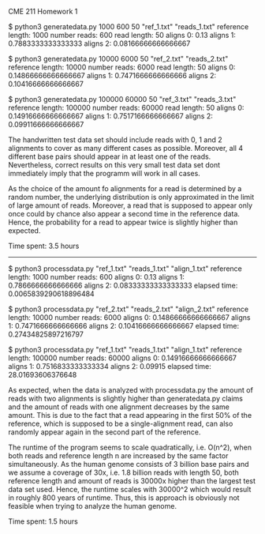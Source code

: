 CME 211 Homework 1

$ python3 generatedata.py 1000 600 50 "ref_1.txt" "reads_1.txt"
reference length: 1000
number reads: 600
read length: 50
aligns 0: 0.13
aligns 1: 0.7883333333333333
aligns 2: 0.08166666666666667

$ python3 generatedata.py 10000 6000 50 "ref_2.txt" "reads_2.txt"
reference length: 10000
number reads: 6000
read length: 50
aligns 0: 0.14866666666666667
aligns 1: 0.7471666666666666
aligns 2: 0.10416666666666667

$ python3 generatedata.py 100000 60000 50 "ref_3.txt" "reads_3.txt"
reference length: 100000
number reads: 60000
read length: 50
aligns 0: 0.14916666666666667
aligns 1: 0.7517166666666667
aligns 2: 0.09911666666666667

The handwritten test data set should include reads with 0, 1 and 2 alignments
to cover as many different cases as possible. Moreover, all 4 different base
pairs should appear in at least one of the reads. Nevertheless, correct results
on this very small test data set dont immediately imply that the programm
will work in all cases.

As the choice of the amount fo alignments for a read is determined by a 
random number, the underlying distribution is only approximated in the limit
of large amount of reads. Moreover, a read that is supposed to appear only once
could by chance also appear a second time in the reference data. Hence, the
probability for a read to appear twice is slightly higher than expected.

Time spent: 3.5 hours

--------------------------------------

$ python3 processdata.py "ref_1.txt" "reads_1.txt" "align_1.txt"
reference length: 1000
number reads: 600
aligns 0: 0.13
aligns 1: 0.7866666666666666
aligns 2: 0.08333333333333333
elapsed time: 0.0065839290618896484

$ python3 processdata.py "ref_2.txt" "reads_2.txt" "align_2.txt"
reference length: 10000
number reads: 6000
aligns 0: 0.14866666666666667
aligns 1: 0.7471666666666666
aligns 2: 0.10416666666666667
elapsed time: 0.27434825897216797

$ python3 processdata.py "ref_1.txt" "reads_1.txt" "align_1.txt"
reference length: 100000
number reads: 60000
aligns 0: 0.14916666666666667
aligns 1: 0.7516833333333334
aligns 2: 0.09915
elapsed time: 28.01693606376648

As expected, when the data is analyzed with processdata.py the amount of reads
with two alignments is slightly higher than generatedata.py claims and the amount
of reads with one alignment decreases by the same amount. This is due to the fact
that a read appearing in the first 50% of the reference, which is supposed to be a 
single-alignment read, can also randomly appear again in the second part of 
the reference.

The runtime of the program seems to scale quadratically, i.e. O(n^2), when both reads and reference
length n are increased by the same factor simultaneously. As the human genome consists of
3 billion base pairs and we assume a coverage of 30x, i.e. 1.8 billion reads with
length 50, both reference length and amount of reads is 30000x higher than the largest
test data set used. Hence, the runtime scales with 30000^2 which would result in 
roughly 800 years of runtime. Thus, this is approach is obviously not feasible
when trying to analyze the human genome.

Time spent: 1.5 hours
